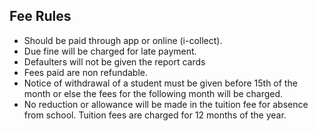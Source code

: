 ## Fee Rules

- Should be paid through app or online (i-collect).
- Due fine will be charged for late payment.
- Defaulters will not be given the report cards
- Fees paid are non refundable.
- Notice of withdrawal of a student must be given before 15th of the month or else the fees for the following month will be charged.
- No reduction or allowance will be made in the tuition fee for absence from school. Tuition fees are charged for 12 months of the year. 
